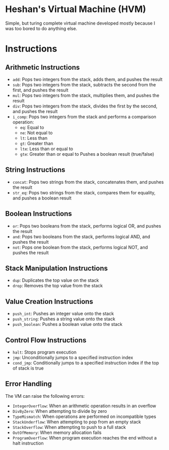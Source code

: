 # Heshan's Virtual Machine (HVM)
Simple, but turing complete virtual machine developed mostly because I was too bored to do anything else.

# Instructions

## Arithmetic Instructions
- `add`: Pops two integers from the stack, adds them, and pushes the result
- `sub`: Pops two integers from the stack, subtracts the second from the first, and pushes the result
- `mul`: Pops two integers from the stack, multiplies them, and pushes the result
- `div`: Pops two integers from the stack, divides the first by the second, and pushes the result
- `i_comp`: Pops two integers from the stack and performs a comparison operation:
  - `eq`: Equal to
  - `ne`: Not equal to
  - `lt`: Less than
  - `gt`: Greater than
  - `lte`: Less than or equal to
  - `gte`: Greater than or equal to
  Pushes a boolean result (true/false)

## String Instructions
- `concat`: Pops two strings from the stack, concatenates them, and pushes the result
- `str_eq`: Pops two strings from the stack, compares them for equality, and pushes a boolean result

## Boolean Instructions
- `or`: Pops two booleans from the stack, performs logical OR, and pushes the result
- `and`: Pops two booleans from the stack, performs logical AND, and pushes the result
- `not`: Pops one boolean from the stack, performs logical NOT, and pushes the result

## Stack Manipulation Instructions
- `dup`: Duplicates the top value on the stack
- `drop`: Removes the top value from the stack

## Value Creation Instructions
- `push_int`: Pushes an integer value onto the stack
- `push_string`: Pushes a string value onto the stack
- `push_boolean`: Pushes a boolean value onto the stack

## Control Flow Instructions
- `halt`: Stops program execution
- `jmp`: Unconditionally jumps to a specified instruction index
- `cond_jmp`: Conditionally jumps to a specified instruction index if the top of stack is true

## Error Handling
The VM can raise the following errors:
- `IntegerOverflow`: When an arithmetic operation results in an overflow
- `DivByZero`: When attempting to divide by zero
- `TypeMismatch`: When operations are performed on incompatible types
- `StackUnderflow`: When attempting to pop from an empty stack
- `StackOverflow`: When attempting to push to a full stack
- `OutOfMemory`: When memory allocation fails
- `ProgramOverflow`: When program execution reaches the end without a halt instruction

